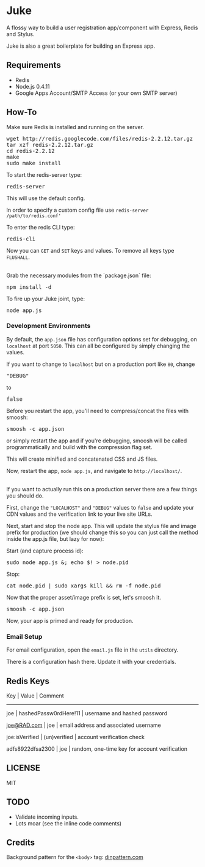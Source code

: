 # Juke


A flossy way to build a user registration app/component with Express, Redis and Stylus.  

Juke is also a great boilerplate for building an Express app.


## Requirements


- Redis
- Node.js 0.4.11
- Google Apps Account/SMTP Access (or your own SMTP server) 


## How-To #

Make sure Redis is installed and running on the server.

<pre>
wget http://redis.googlecode.com/files/redis-2.2.12.tar.gz
tar xzf redis-2.2.12.tar.gz
cd redis-2.2.12
make
sudo make install
</pre>

To start the redis-server type:


<pre>
redis-server
</pre>

This will use the default config.


In order to specify a custom config file use `redis-server /path/to/redis.conf'`


To enter the redis CLI type:


<pre>
redis-cli
</pre>


Now you can `GET` and `SET` keys and values.  To remove all keys type `FLUSHALL`.


<br>
Grab the necessary modules from the `package.json` file:


<pre>
npm install -d
</pre>


To fire up your Juke joint, type:


<pre>
node app.js
</pre>


### Development Environments #


By default, the `app.json` file has configuration options set for debugging, on `localhost` at port `5050`.  This can all be configured by simply changing the values.


If you want to change to `localhost` but on a production port like `80`, change  

<pre>"DEBUG"</pre> 


to  


<pre>false</pre>  


Before you restart the app, you'll need to compress/concat the files with smoosh:


<pre>smoosh -c app.json</pre>


or simply restart the app and if you're debugging, smoosh will be called programmatically and build with the compression flag set.


This will create minified and concatenated CSS and JS files.


Now, restart the app, `node app.js`, and navigate to `http://localhost/`.


<br>
If you want to actually run this on a production server there are a few things you should do. 


First, change the `"LOCALHOST"` and `"DEBUG"` values to `false` and update your CDN values and the verification link to your live site URLs.


Next, start and stop the node app.  This will update the stylus file and image prefix for production (we should change this so you can just call the method inside the app.js file, but lazy for now):

Start (and capture process id):
<pre>sudo node app.js &; echo $! > node.pid</pre>


Stop:
<pre>cat node.pid | sudo xargs kill && rm -f node.pid</pre>


Now that the proper asset/image prefix is set, let's smoosh it.


<pre>
smoosh -c app.json
</pre>


Now, your app is primed and ready for production.


### Email Setup #


For email configuration, open the `email.js` file in the `utils` directory.


There is a configuration hash there.  Update it with your credentials.


## Redis Keys

Key 										| 	Value											|	Comment
****

joe				 							|	hashedPassw0rdHere!11				|	username and hashed password


joe@RAD.com 						|	joe													| email address and associated username


joe:isVerified			 		|	(un)verified								|	account verification check 


adfs8922dfsa2300				| joe													|	random, one-time key for account verification





## LICENSE #

MIT


## TODO #


- Validate incoming inputs.
- Lots moar (see the inline code comments)


## Credits #

Background pattern for the `<body>` tag: [dinpattern.com](http://dinpattern.com/category/patterns/)